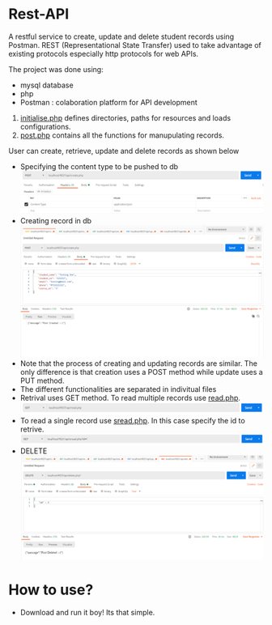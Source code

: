 # Rest-API
A restful service to create, update and delete student records using Postman.
REST (Representational State Transfer) used to take advantage of existing protocols especially http protocols for web APIs.

The project was done using:
- mysql database
- php
- Postman : colaboration platform for API development

1. [initialise.php](https://github.com/AmaniUsagi/Rest-API/blob/main/core/initialise.php) defines directories, paths for resources and loads configurations.
2. [post.php](https://github.com/AmaniUsagi/Rest-API/blob/main/core/post.php) contains all the functions for manupulating records.

User can create, retrieve, update and delete records as shown below
- Specifying the content type to be pushed to db
![](Screenshots/create_param.PNG)
- Creating record in db
![](Screenshots/create.PNG)
- Note that the process of creating and updating records are similar. The only difference is that creation uses a POST method while update uses a PUT method.
- The different functionalities are separated in indivitual files
- Retrival uses GET method. To read multiple records use [read.php](https://github.com/AmaniUsagi/Rest-API/blob/main/api/read.php).
![](Screenshots/read_multi.PNG)
- To read a single record use [sread.php](https://github.com/AmaniUsagi/Rest-API/blob/main/api/sread.php). In this case specify the id to retrive.
![](Screenshots/read_single.PNG)
- DELETE
![](Screenshots/delete.PNG)


# How to use?
- Download and run it boy! Its that simple.
